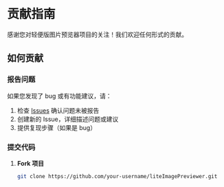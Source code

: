 # 贡献指南

感谢您对轻便版图片预览器项目的关注！我们欢迎任何形式的贡献。

## 如何贡献

### 报告问题

如果您发现了 bug 或有功能建议，请：

1. 检查 [Issues](https://github.com/Mr6pets/liteImagePreviewer/issues) 确认问题未被报告
2. 创建新的 Issue，详细描述问题或建议
3. 提供复现步骤（如果是 bug）

### 提交代码

1. **Fork 项目**
   ```bash
   git clone https://github.com/your-username/liteImagePreviewer.git